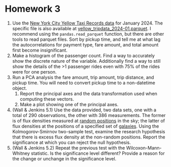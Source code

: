 # Homework 3

1. Use the [New York City Yellow Taxi Records data](https://www.nyc.gov/site/tlc/about/tlc-trip-record-data.page?ref=hackernoon.com) for January 2024. The specific file is also available at [yellow_tripdata_2024-01.parquet](./data/yellow_tripdata_2024-01.parquet). I recommend using the `pandas.read_parquet` function, but there are other tools to read parquet files. Sort by pickup time, and tell me at what lag the autocorrelations for payment type, fare amount, and total amount first become insignificant. 
1. Make a histogram of the passenger count. Find a way to accurately show the discrete nature of the variable. Additionally find a way to still show the details of the >1 passenger rides even with 75% of the rides were for one person.
1. Run a PCA analysis the fare amount, trip amount, trip distance, and pickup time. You will need to convert pickup time to a non-datetime object. 
    1. Report the principal axes and the data transformation used when computing these vectors.
    1. Make a plot showing one of the principal axes.
1. (Wall & Jenkins 5.1) Use the data provided, two data sets, one with a total of 290 observations, the other with 386 measurements. The former is of flux densities measured at [random positions](./data/flux_densities_random.csv) in the sky; the latter of flux densities at the positions of a specified set of [galaxies](./data/flux_densities_galaxies.csv). Using the Kolmogorov-Smirnov two-sample test, examine the research hypothesis that there is excess flux density at the non-random positions. Report the significance at which you can reject the null hypothesis.
1. (Wall & Jenkins 5.2) Repeat the previous test with the Wilcoxon-Mann-Whitney statistic. Is the significance level different? Provide a reason for the change or unchange in the significance level.
